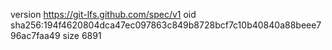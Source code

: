 version https://git-lfs.github.com/spec/v1
oid sha256:194f4620804dca47ec097863c849b8728bcf7c10b40840a88beee796ac7faa49
size 6891
